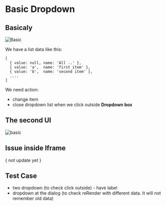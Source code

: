 # Basic Dropdown

## Basicaly

![Basic](https://raw.githubusercontent.com/uixcrazy/hhd-storybook/master/nopacks/basic-dropdown/readme/images/dropdown01.png)

We have a list data like this:

```
[
  { value: null, name: 'All ..' },
  { value: 'a',  name: 'first item' },
  { value: 'b',  name: 'second item' },
  ....
]
```

We need action:
  - change item
  - close dropdown list when we click outside **Dropdown box**


## The second UI

![basic](https://raw.githubusercontent.com/uixcrazy/hhd-storybook/master/nopacks/basic-dropdown/readme/images/dropdown02.png)

## Issue inside Iframe
  { not update yet }
## Test Case
  - two dropdown (to check click outside) - have label
  - dropdown at the dialog (to check reRender with different data. It will not remember old data)


